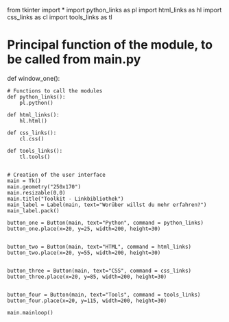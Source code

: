 from tkinter import *
import python_links as pl
import html_links as hl
import css_links as cl
import tools_links as tl

# Principal function of the module, to be called from main.py
def window_one():
    
    # Functions to call the modules 
    def python_links():
        pl.python()

    def html_links():
        hl.html()

    def css_links():
        cl.css()

    def tools_links():
        tl.tools()
        
        
    # Creation of the user interface
    main = Tk()
    main.geometry("250x170")
    main.resizable(0,0)
    main.title("Toolkit - Linkbibliothek")
    main_label = Label(main, text="Worüber willst du mehr erfahren?")
    main_label.pack()
    
    button_one = Button(main, text="Python", command = python_links)
    button_one.place(x=20, y=25, width=200, height=30)


    button_two = Button(main, text="HTML", command = html_links)
    button_two.place(x=20, y=55, width=200, height=30)


    button_three = Button(main, text="CSS", command = css_links)
    button_three.place(x=20, y=85, width=200, height=30)


    button_four = Button(main, text="Tools", command = tools_links)
    button_four.place(x=20, y=115, width=200, height=30)

    main.mainloop()
